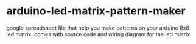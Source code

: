 # arduino-led-matrix-pattern-maker
google spreadsheet file that help you make patterns on your arduino 8x8 led matrix. comes with source code and wiring diagram for the led matrix
